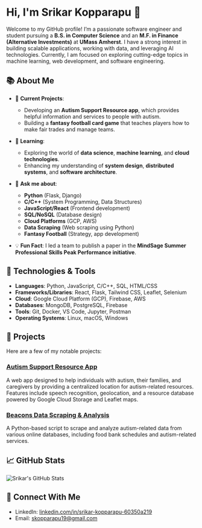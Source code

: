 # Hi, I'm Srikar Kopparapu 👋

Welcome to my GitHub profile! I’m a passionate software engineer and student pursuing a **B.S. in Computer Science** and an **M.F. in Finance (Alternative Investments)** at **UMass Amherst**. I have a strong interest in building scalable applications, working with data, and leveraging AI technologies. Currently, I am focused on exploring cutting-edge topics in machine learning, web development, and software engineering.

## 📚 About Me

- 🔭 **Current Projects**: 
  - Developing an **Autism Support Resource app**, which provides helpful information and services to people with autism.
  - Building a **fantasy football card game** that teaches players how to make fair trades and manage teams.

- 🌱 **Learning**: 
  - Exploring the world of **data science**, **machine learning**, and **cloud technologies**.
  - Enhancing my understanding of **system design**, **distributed systems**, and **software architecture**.

- 💬 **Ask me about**:
  - **Python** (Flask, Django)
  - **C/C++** (System Programming, Data Structures)
  - **JavaScript/React** (Frontend development)
  - **SQL/NoSQL** (Database design)
  - **Cloud Platforms** (GCP, AWS)
  - **Data Scraping** (Web scraping using Python)
  - **Fantasy Football** (Strategy, app development)

- 💡 **Fun Fact**: I led a team to publish a paper in the **MindSage Summer Professional Skills Peak Performance initiative**.

## 🚀 Technologies & Tools

- **Languages**: Python, JavaScript, C/C++, SQL, HTML/CSS
- **Frameworks/Libraries**: React, Flask, Tailwind CSS, Leaflet, Selenium
- **Cloud**: Google Cloud Platform (GCP), Firebase, AWS
- **Databases**: MongoDB, PostgreSQL, Firebase
- **Tools**: Git, Docker, VS Code, Jupyter, Postman
- **Operating Systems**: Linux, macOS, Windows

## 📑 Projects

Here are a few of my notable projects:

### **[Autism Support Resource App](https://github.com/Sri200519/Parent-Support-Resource)**
A web app designed to help individuals with autism, their families, and caregivers by providing a centralized location for autism-related resources. Features include speech recognition, geolocation, and a resource database powered by Google Cloud Storage and Leaflet maps.

### **[Beacons Data Scraping & Analysis](https://github.com/Sri200519/GCP-Buckets)**
A Python-based script to scrape and analyze autism-related data from various online databases, including food bank schedules and autism-related services.

## 📈 GitHub Stats

![Srikar's GitHub Stats](https://github-readme-stats.vercel.app/api?username=Sri200519&show_icons=true&hide_title=true&count_private=true&hide=prs&theme=dark)

## 🔗 Connect With Me

- LinkedIn: [linkedin.com/in/srikar-kopparapu-60350a219](https://linkedin.com/in/srikar-kopparapu-60350a219)
- Email: [skopparapu19@gmail.com](mailto:skopparapu19@gmail.com)
